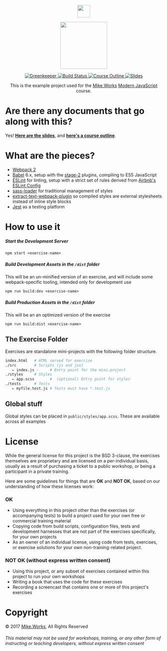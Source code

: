 <p align='center'>
  <a href="https://mike.works" target='_blank'>
    <img height=40 src='https://assets.mike.works/img/login_logo-33a9e523d451fb0d902f73d5452d4a0b.png' />
  </a> 
</p>
<p align='center'>
  <a href="https://mike.works/course/modern-javascript-437a5c3" target='_blank'>
    <img height=150 src='https://cloud.githubusercontent.com/assets/558005/25995673/c8d86ce6-3713-11e7-8a18-9c85bcf73fc9.png' />
  </a>
</p>
<p align='center'>
  <a href="https://greenkeeper.io/" title="Dependencies">
    <img title="Greenkeeper" src="https://badges.greenkeeper.io/mike-north/modern-javascript.svg"/>
  </a>
  <a href="https://travis-ci.org/mike-north/modern-javascript" title="Build Status">
    <img title="Build Status" src="https://travis-ci.org/mike-north/modern-javascript.svg?branch=solutions"/>
  </a>
  <a href="https://mike.works/course/modern-javascript-437a5c3" title="Modern JavaScript">
    <img title="Course Outline" src="https://img.shields.io/badge/mike.works-course%20outline-blue.svg"/>
  </a>
  <a href="https://docs.mike.works/modern-js" title="Slides">
    <img title="Slides" src="https://img.shields.io/badge/mike.works-slides-blue.svg"/>
  </a>
</p>
<p align='center'>
This is the example project used for the <a title="Mike.Works" href="https://mike.works">Mike.Works</a> <a title="Modern JavaScript" href="https://mike.works/course/modern-javascript-437a5c3">Modern JavaScript</a> course.
</p>

# Are there any documents that go along with this?
Yes! **[Here are the slides](https://docs.mike.works/modern-js)**, and **[here's a course outline](https://mike.works/course/modern-javascript-437a5c3)**.


# What are the pieces?

* [Webpack 2](https://webpack.js.org)
* [Babel](http://babeljs.io/) 6.x, setup with the [stage-2](https://github.com/babel/babel/tree/7.0/packages/babel-preset-stage-2) plugins, compiling to ES5 JavaScript
* [ESLint](https://github.com/eslint/eslint) for linting, setup with a strict set of rules derived from [Airbnb's ESLint Config](https://www.npmjs.com/package/eslint-config-airbnb)
* [sass-loader](https://github.com/webpack-contrib/sass-loader) for traditional management of styles
* [extract-text-webpack-plugin](https://github.com/webpack-contrib/extract-text-webpack-plugin) so compiled styles are external stylesheets instead of inline style blocks
* [Jest](http://facebook.github.io/jest/) as a testing platform

# How to use it

##### Start the Development Server
`npm start <exercise-name>`

##### Build Development Assets in the `/dist` folder
This will be an un-minified version of an exercise, and will include some webpack-specific tooling, intended only for development use

`npm run build:dev <exercise-name>`

##### Build Production Assets in the `/dist` folder
This will be an an optimized version of the exercise

`npm run build:dist <exercise-name>`

## The Exercise Folder
Exercises are standalone mini-projects with the following folder structure.
```sh
index.html   # HTML served for exercise
./src        # Scripts (js and jsx)
   ⌙ index.js -     # Entry point for the mini-project
./styles     # Styles
   ⌙ app.scss       #  (optional) Entry point for styles
./tests      # Tests
   ⌙ myfile.test.js # Tests must have *.test.js
```

## Global stuff
Global styles can be placed in `public/styles/app.scss`. These are available across all examples

# License
While the general license for this project is the BSD 3-clause, the exercises
themselves are proprietary and are licensed on a per-individual basis, usually
as a result of purchasing a ticket to a public workshop, or being a participant
in a private training.

Here are some guidelines for things that are **OK** and **NOT OK**, based on our
understanding of how these licenses work:

### OK
* Using everything in this project other than the exercises (or accompanying tests) 
to build a project used for your own free or commercial training material
* Copying code from build scripts, configuration files, tests and development 
harnesses that are not part of the exercises specifically, for your own projects
* As an owner of an individual license, using code from tests, exercises, or
exercise solutions for your own non-training-related project.

### NOT OK (without express written consent)
* Using this project, or any subset of 
exercises contained within this project to run your own workshops
* Writing a book that uses the code for these exercises
* Recording a screencast that contains one or more of this project's exercises 


# Copyright

&copy; 2017 [Mike.Works](https://mike.works), All Rights Reserved

###### This material may not be used for workshops, training, or any other form of instructing or teaching developers, without express written consent


